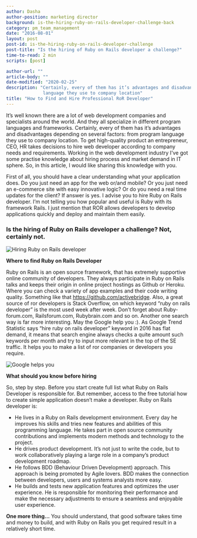 ```yaml
---
author: Dasha
author-position: marketing director
background: is-the-hiring-ruby-on-rails-developer-challenge-back
category: pm_team_management
date: "2016-08-01"
layout: post
post-id: is-the-hiring-ruby-on-rails-developer-challenge
post-title: "Is the hiring of Ruby on Rails developer a challenge?"
time-to-read: 2 min
scripts: [post]

author-url: ""
article-body: ""
date-modified: "2020-02-25"
description: "Certainly, every of them has it’s advantages and disadvantages depending on several factors: from program
              language they use to company location"
title: "How to Find and Hire Professional RoR Developer"
---
```


It’s well known there are a lot of web development companies and specialists around the world. And they all specialize in different program languages and frameworks. Certainly, every of them has it’s advantages and disadvantages depending on several factors: from program language they use to company location. To get high-quality product an entrepreneur, CEO, HR takes decisions to hire web developer according to company needs and requirements.
Working in the web development industry I’ve got some practise knowledge about hiring process and market demand in IT sphere. So, in this article, I would like sharing this knowledge with you.

First of all, you should have a clear understanding what your application does. Do you just need an app for the web or/and mobile? Or you just need an e-commerce site with easy innovative logic? Or do you need a real time updates for the client?
If answer is yes. I advise you to hire Ruby on Rails developer. I’m not telling you how popular and useful is Ruby with its framework Rails. I just mention that ROR allows developers to develop applications quickly and deploy and maintain them easily.

### Is the hiring of Ruby on Rails developer a challenge? Not, certainly not.

![Hiring Ruby on Rails developer](https://i.imgur.com/TY7uiTJ.gif)

**Where to find Ruby on Rails Developer**

Ruby on Rails is an open source framework, that has extremely supportive online community of developers. They always participate in Ruby on Rails talks and keeps their origin in online project hostings as Github or Heroku. Where you can check a variety of app examples and their code writing quality. Something like that https://github.com/activebridge. Also, a great source of ror developers is Stack Overflow, on which keyword “ruby on rails developer” is the most used week after week. Don’t forget about Ruby-forum.com, Railsforum.com, Rubybrain.com and so on.
Another one search way is far more interesting. May the Google help you :). As Google Trend Statistic says “hire ruby on rails developer” keyword in 2016 has flat demand, it means that search engine always checks a quite amount such keywords per month and try to input more relevant in the top of the SE traffic. It helps you to make a list of ror companies or developers you require.

![Google helps you](https://i.imgur.com/FpHJaLq.jpg)

**What should you know before hiring**

So, step by step. Before you start create full list what Ruby on Rails Developer is responsible for. But remember, access to the free tutorial how to create simple application doesn’t make a developer. Ruby on Rails developer is:
* He lives in a Ruby on Rails development environment. Every day he improves his skills and tries new features and abilities of this programming language. He takes part in open source community contributions and implements modern methods and technology to the project.
* He drives product development. It’s not just to write the code, but to work collaboratively playing a large role in a company’s product development roadmap.
* He follows BDD (Behaviour Driven Development) approach. This approach is being promoted by Agile lovers. BDD makes the connection between developers, users and systems analysts more easy. 
* He builds and tests new application features and optimizes the user experience. He is responsible for monitoring their performance and make the necessary adjustments to ensure a seamless and enjoyable user experience.

**One more thing…**
You should understand, that good software takes time and money to build, and with Ruby on Rails you get required result in a relatively short time.
